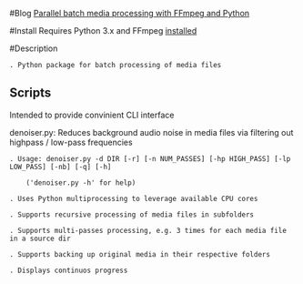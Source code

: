 #Blog
[Parallel batch media processing with FFmpeg and Python](http://arseniy.drupalgardens.com/content/parallel-batch-media-processing-ffmpeg-and-python)


#Install
Requires Python 3.x and FFmpeg [installed](http://ffmpeg.org/download.html)


#Description

    . Python package for batch processing of media files



Scripts
--------
Intended to provide convinient CLI interface

  denoiser.py: Reduces background audio noise in media files via filtering out highpass / low-pass frequencies

    . Usage: denoiser.py -d DIR [-r] [-n NUM_PASSES] [-hp HIGH_PASS] [-lp LOW_PASS] [-nb] [-q] [-h]

        ('denoiser.py -h' for help)

    . Uses Python multiprocessing to leverage available CPU cores

    . Supports recursive processing of media files in subfolders

    . Supports multi-passes processing, e.g. 3 times for each media file in a source dir

    . Supports backing up original media in their respective folders

    . Displays continuos progress







